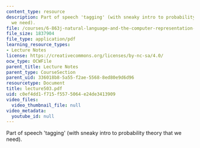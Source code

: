 ```yaml
---
content_type: resource
description: Part of speech 'tagging' (with sneaky intro to probability theory that
  we need).
file: /courses/6-863j-natural-language-and-the-computer-representation-of-knowledge-spring-2003/c0ef4dd1f715f5575064e24de3413909_lecture503.pdf
file_size: 1837904
file_type: application/pdf
learning_resource_types:
- Lecture Notes
license: https://creativecommons.org/licenses/by-nc-sa/4.0/
ocw_type: OCWFile
parent_title: Lecture Notes
parent_type: CourseSection
parent_uid: 336018b8-5a55-f2ae-5568-8ed80e9d6d96
resourcetype: Document
title: lecture503.pdf
uid: c0ef4dd1-f715-f557-5064-e24de3413909
video_files:
  video_thumbnail_file: null
video_metadata:
  youtube_id: null
---
```

Part of speech 'tagging' (with sneaky intro to probability theory that we need).
